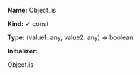**Name:** Object_is

**Kind:** ✔ const

**Type:** (value1: any, value2: any) => boolean

**Initializer:**

Object.is

